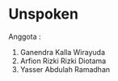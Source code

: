 # Unspoken
Anggota :
1. Ganendra Kalla Wirayuda
2. Arfion Rizki Rizki Diotama
3. Yasser Abdulah Ramadhan
